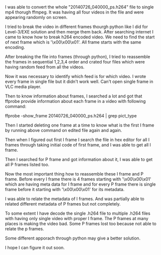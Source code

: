I was able to convert the whole "20140726_040000_ps.h264" file to single mp4 thorugh ffmpeg.
It was having all four videos in the file and were appearing randomly on screen.

I tried to break the video in different frames thourgh python like I did for Level-3/EXE solution and then merge them back.
After searching internet I came to know how to break h264 encoded video. We need to find the start of next frame which is '\x00\x00\x01'.
All frame starts with the same encoding.

After breaking the file into frames (through python), I tried to reassemble the frames in sequential 1,2,3,4 order and crated four files which were having random feed from all the videos.

Now it was necessary to identify which feed is for which video. I wrote every frame in single file but it didn't work well. Can't open single frame in VLC media player.

Then to know information about frames, I searched a lot and got that ffprobe provide information about each frame in a video with following command:

ffprobe -show_frame 20140726_040000_ps.h264 | grep pict_type 

Then I started deleting one frame at a time to know what is the first I frame by running above command on edited file again and again.

Then when I figured out first I frame I search the file in hex editor for all I frames through taking initial code of first frame, and I was able to get all I frame.

Then I searched for P frame and got information about it, I was able to get all P frames listed too.

Now the most important thing how to reassemble these I frame and P frame. Before every I frame there is 4 frames starting with '\x00\x00\x01' which are having meta data for I frame and for every P frame there is single frame before it starting with '\x00\x00\x01' for its metadata.

I was able to relate the metadata of I frames.
And was partially able to related different metadata of P frames but not completely.

To some extent I have decode the single .h264 file to multiple .h264 files with having only single video with proper I frame.
The P frames at many places is making the video bad.
Some P frames lost too because not able to relate the p frames.

Some different apporach through python may give a better solution.

I hope I can figure it out soon.
